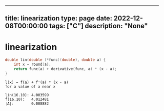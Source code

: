 
---
title: linearization
type: page
date: 2022-12-08T00:00:00
tags: ["C"]
description: "None"
---


# linearization

```c
double lin(double (*func)(double), double a) {
    int x = round(a);
    return func(a) + derivative(func, a) * (x - a);
}
```

```
l(x) = f(a) + f'(a) * (x - a)
for a value of a near x
```

```
lin(16.10): 4.003599
f(16.10):   4.012481
|Δ|:        0.008882
```
